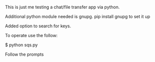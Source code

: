 This is just me testing a chat/file transfer app via python.

Additional python module needed is gnupg.  pip install gnupg to set it up

Added option to search for keys.

To operate use the follow:

$ python sqs.py

Follow the prompts
